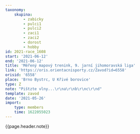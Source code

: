 ```yaml
---
taxonomy:
    skupina:
        - zabicky
        - pulci1
        - pulci2
        - zaci1
        - zaci2
        - dorost
        - hobby
id: 2021-race_1608
start: '2021-06-12'
end: '2021-06-12'
title: 'Měřený mapový trenink, 9. jarní jihomoravská liga'
link: 'https://oris.orientacnisporty.cz/Zavod?id=6558'
orisid: '6558'
place: 'Brno Bystrc, U Křivé borovice'
type: Z
note: "Pištzte vlny...\r\na\r\nb\r\nc\r\nd"
template: zavod
date: '2021-05-26'
import:
    type: members
    time: 1622055023
---
```


{{page.header.note}}
